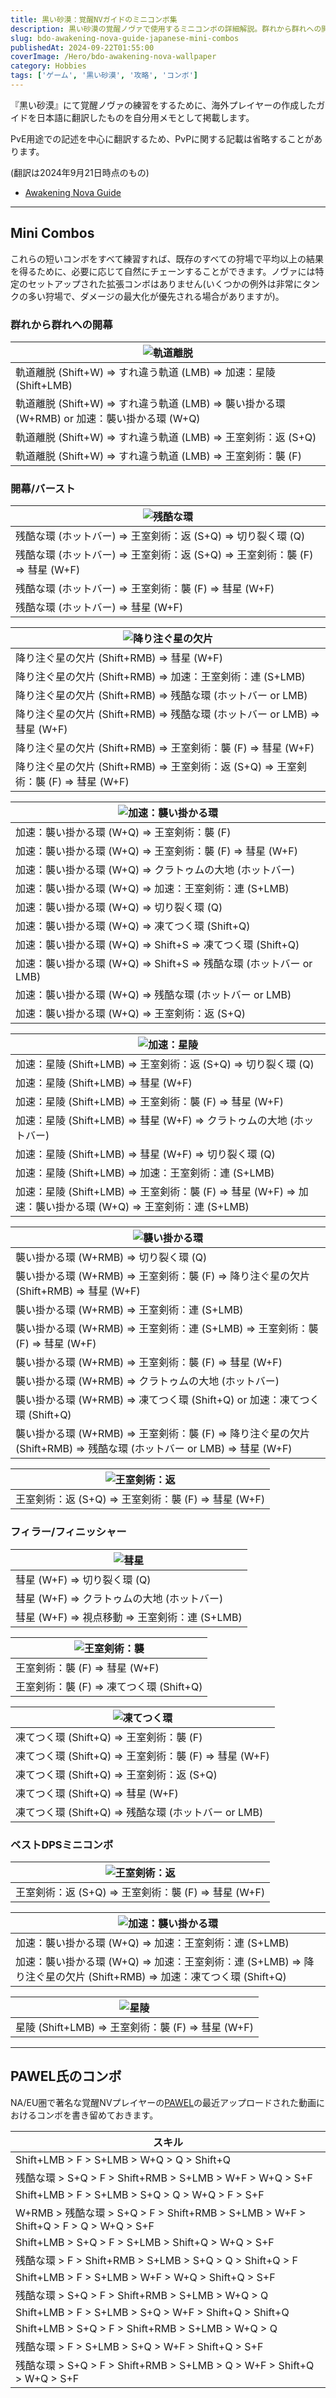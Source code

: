 ```yaml
---
title: 黒い砂漠：覚醒NVガイドのミニコンボ集
description: 黒い砂漠の覚醒ノヴァで使用するミニコンボの詳細解説。群れから群れへの開幕、バースト、フィラー、ベストDPSコンボなど実践的なコンボ集と著名プレイヤーPAWEL氏のコンボ例も掲載。
slug: bdo-awakening-nova-guide-japanese-mini-combos
publishedAt: 2024-09-22T01:55:00
coverImage: /Hero/bdo-awakening-nova-wallpaper
category: Hobbies
tags: ['ゲーム', '黒い砂漠', '攻略', 'コンボ']
---
```


『黒い砂漠』にて覚醒ノヴァの練習をするために、海外プレイヤーの作成したガイドを日本語に翻訳したものを自分用メモとして掲載します。

PvE用途での記述を中心に翻訳するため、PvPに関する記載は省略することがあります。

(翻訳は2024年9月21日時点のもの)

- [Awakening Nova Guide](https://docs.google.com/document/d/1Pbm4idURkr4dbKblkqYTwD_eXSbdDLd36CieTVbKZy8/edit?usp=sharing)

---

## Mini Combos

これらの短いコンボをすべて練習すれば、既存のすべての狩場で平均以上の結果を得るために、必要に応じて自然にチェーンすることができます。ノヴァには特定のセットアップされた拡張コンボはありません(いくつかの例外は非常にタンクの多い狩場で、ダメージの最大化が優先される場合がありますが)。

### 群れから群れへの開幕

| ![軌道離脱](/game/bdo/nova/breakOrbit)                                                     |
| ------------------------------------------------------------------------------------------ |
| 軌道離脱 (Shift+W) ⇒ すれ違う軌道 (LMB) ⇒ 加速：星陵 (Shift+LMB)                           |
| 軌道離脱 (Shift+W) ⇒ すれ違う軌道 (LMB) ⇒ 襲い掛かる環 (W+RMB) or 加速：襲い掛かる環 (W+Q) |
| 軌道離脱 (Shift+W) ⇒ すれ違う軌道 (LMB) ⇒ 王室剣術：返 (S+Q)                               |
| 軌道離脱 (Shift+W) ⇒ すれ違う軌道 (LMB) ⇒ 王室剣術：襲 (F)                                 |

### 開幕/バースト

| ![残酷な環](/game/bdo/nova/brutalRing)                                     |
| -------------------------------------------------------------------------- |
| 残酷な環 (ホットバー) ⇒ 王室剣術：返 (S+Q) ⇒ 切り裂く環 (Q)                |
| 残酷な環 (ホットバー) ⇒ 王室剣術：返 (S+Q) ⇒ 王室剣術：襲 (F) ⇒ 彗星 (W+F) |
| 残酷な環 (ホットバー) ⇒ 王室剣術：襲 (F) ⇒ 彗星 (W+F)                      |
| 残酷な環 (ホットバー) ⇒ 彗星 (W+F)                                         |

| ![降り注ぐ星の欠片](/game/bdo/nova/starfall)                                      |
| --------------------------------------------------------------------------------- |
| 降り注ぐ星の欠片 (Shift+RMB) ⇒ 彗星 (W+F)                                         |
| 降り注ぐ星の欠片 (Shift+RMB) ⇒ 加速：王室剣術：連 (S+LMB)                         |
| 降り注ぐ星の欠片 (Shift+RMB) ⇒ 残酷な環 (ホットバー or LMB)                       |
| 降り注ぐ星の欠片 (Shift+RMB) ⇒ 残酷な環 (ホットバー or LMB) ⇒ 彗星 (W+F)          |
| 降り注ぐ星の欠片 (Shift+RMB) ⇒ 王室剣術：襲 (F) ⇒ 彗星 (W+F)                      |
| 降り注ぐ星の欠片 (Shift+RMB) ⇒ 王室剣術：返 (S+Q) ⇒ 王室剣術：襲 (F) ⇒ 彗星 (W+F) |

| ![加速：襲い掛かる環](/game/bdo/nova/swoopingRingAccel)           |
| ----------------------------------------------------------------- |
| 加速：襲い掛かる環 (W+Q) ⇒ 王室剣術：襲 (F)                       |
| 加速：襲い掛かる環 (W+Q) ⇒ 王室剣術：襲 (F) ⇒ 彗星 (W+F)          |
| 加速：襲い掛かる環 (W+Q) ⇒ クラトゥムの大地 (ホットバー)          |
| 加速：襲い掛かる環 (W+Q) ⇒ 加速：王室剣術：連 (S+LMB)             |
| 加速：襲い掛かる環 (W+Q) ⇒ 切り裂く環 (Q)                         |
| 加速：襲い掛かる環 (W+Q) ⇒ 凍てつく環 (Shift+Q)                   |
| 加速：襲い掛かる環 (W+Q) ⇒ Shift+S ⇒ 凍てつく環 (Shift+Q)         |
| 加速：襲い掛かる環 (W+Q) ⇒ Shift+S ⇒ 残酷な環 (ホットバー or LMB) |
| 加速：襲い掛かる環 (W+Q) ⇒ 残酷な環 (ホットバー or LMB)           |
| 加速：襲い掛かる環 (W+Q) ⇒ 王室剣術：返 (S+Q)                     |

| ![加速：星陵](/game/bdo/nova/starscallAccel)                                                             |
| -------------------------------------------------------------------------------------------------------- |
| 加速：星陵 (Shift+LMB) ⇒ 王室剣術：返 (S+Q) ⇒ 切り裂く環 (Q)                                             |
| 加速：星陵 (Shift+LMB) ⇒ 彗星 (W+F)                                                                      |
| 加速：星陵 (Shift+LMB) ⇒ 王室剣術：襲 (F) ⇒ 彗星 (W+F)                                                   |
| 加速：星陵 (Shift+LMB) ⇒ 彗星 (W+F) ⇒ クラトゥムの大地 (ホットバー)                                      |
| 加速：星陵 (Shift+LMB) ⇒ 彗星 (W+F) ⇒ 切り裂く環 (Q)                                                     |
| 加速：星陵 (Shift+LMB) ⇒ 加速：王室剣術：連 (S+LMB)                                                      |
| 加速：星陵 (Shift+LMB) ⇒ 王室剣術：襲 (F) ⇒ 彗星 (W+F) ⇒ 加速：襲い掛かる環 (W+Q) ⇒ 王室剣術：連 (S+LMB) |

| ![襲い掛かる環](/game/bdo/nova/swoopingRing)                                                                       |
| ------------------------------------------------------------------------------------------------------------------ |
| 襲い掛かる環 (W+RMB) ⇒ 切り裂く環 (Q)                                                                              |
| 襲い掛かる環 (W+RMB) ⇒ 王室剣術：襲 (F) ⇒ 降り注ぐ星の欠片 (Shift+RMB) ⇒ 彗星 (W+F)                                |
| 襲い掛かる環 (W+RMB) ⇒ 王室剣術：連 (S+LMB)                                                                        |
| 襲い掛かる環 (W+RMB) ⇒ 王室剣術：連 (S+LMB) ⇒ 王室剣術：襲 (F) ⇒ 彗星 (W+F)                                        |
| 襲い掛かる環 (W+RMB) ⇒ 王室剣術：襲 (F) ⇒ 彗星 (W+F)                                                               |
| 襲い掛かる環 (W+RMB) ⇒ クラトゥムの大地 (ホットバー)                                                               |
| 襲い掛かる環 (W+RMB) ⇒ 凍てつく環 (Shift+Q) or 加速：凍てつく環 (Shift+Q)                                          |
| 襲い掛かる環 (W+RMB) ⇒ 王室剣術：襲 (F) ⇒ 降り注ぐ星の欠片 (Shift+RMB) ⇒ 残酷な環 (ホットバー or LMB) ⇒ 彗星 (W+F) |

| ![王室剣術：返](/game/bdo/nova/riposte)            |
| -------------------------------------------------- |
| 王室剣術：返 (S+Q) ⇒ 王室剣術：襲 (F) ⇒ 彗星 (W+F) |

### フィラー/フィニッシャー

| ![彗星](/game/bdo/nova/comet)                |
| -------------------------------------------- |
| 彗星 (W+F) ⇒ 切り裂く環 (Q)                  |
| 彗星 (W+F) ⇒ クラトゥムの大地 (ホットバー)   |
| 彗星 (W+F) ⇒ 視点移動 ⇒ 王室剣術：連 (S+LMB) |

| ![王室剣術：襲](/game/bdo/nova/lunge)   |
| --------------------------------------- |
| 王室剣術：襲 (F) ⇒ 彗星 (W+F)           |
| 王室剣術：襲 (F) ⇒ 凍てつく環 (Shift+Q) |

| ![凍てつく環](/game/bdo/nova/frozenRing)             |
| ---------------------------------------------------- |
| 凍てつく環 (Shift+Q) ⇒ 王室剣術：襲 (F)              |
| 凍てつく環 (Shift+Q) ⇒ 王室剣術：襲 (F) ⇒ 彗星 (W+F) |
| 凍てつく環 (Shift+Q) ⇒ 王室剣術：返 (S+Q)            |
| 凍てつく環 (Shift+Q) ⇒ 彗星 (W+F)                    |
| 凍てつく環 (Shift+Q) ⇒ 残酷な環 (ホットバー or LMB)  |

### ベストDPSミニコンボ

| ![王室剣術：返](/game/bdo/nova/riposte)            |
| -------------------------------------------------- |
| 王室剣術：返 (S+Q) ⇒ 王室剣術：襲 (F) ⇒ 彗星 (W+F) |

| ![加速：襲い掛かる環](/game/bdo/nova/swoopingRingAccel)                                                           |
| ----------------------------------------------------------------------------------------------------------------- |
| 加速：襲い掛かる環 (W+Q) ⇒ 加速：王室剣術：連 (S+LMB)                                                             |
| 加速：襲い掛かる環 (W+Q) ⇒ 加速：王室剣術：連 (S+LMB) ⇒ 降り注ぐ星の欠片 (Shift+RMB) ⇒ 加速：凍てつく環 (Shift+Q) |

| ![星陵](/game/bdo/nova/starscall)                |
| ------------------------------------------------ |
| 星陵 (Shift+LMB) ⇒ 王室剣術：襲 (F) ⇒ 彗星 (W+F) |

---

## PAWEL氏のコンボ

NA/EU圏で著名な覚醒NVプレイヤーの[PAWEL](https://www.youtube.com/@PawelNovaBDO)の最近アップロードされた動画におけるコンボを書き留めておきます。

| スキル                                                                             |
| ---------------------------------------------------------------------------------- |
| Shift+LMB > F > S+LMB > W+Q > Q > Shift+Q                                          |
| 残酷な環 > S+Q > F > Shift+RMB > S+LMB > W+F > W+Q > S+F                           |
| Shift+LMB > F > S+LMB > S+Q > Q > W+Q > F > S+F                                    |
| W+RMB > 残酷な環 > S+Q > F > Shift+RMB > S+LMB > W+F > Shift+Q > F > Q > W+Q > S+F |
| Shift+LMB > S+Q > F > S+LMB > Shift+Q > W+Q > S+F                                  |
| 残酷な環 > F > Shift+RMB > S+LMB > S+Q > Q > Shift+Q > F                           |
| Shift+LMB > F > S+LMB > W+F > W+Q > Shift+Q > S+F                                  |
| 残酷な環 > S+Q > F > Shift+RMB > S+LMB > W+Q > Q                                   |
| Shift+LMB > F > S+LMB > S+Q > W+F > Shift+Q > Shift+Q                              |
| Shift+LMB > S+Q > F > Shift+RMB > S+LMB > W+Q > Q                                  |
| 残酷な環 > F > S+LMB > S+Q > W+F > Shift+Q > S+F                                   |
| 残酷な環 > S+Q > F > Shift+RMB > S+LMB > Q > W+F > Shift+Q > W+Q > S+F             |
